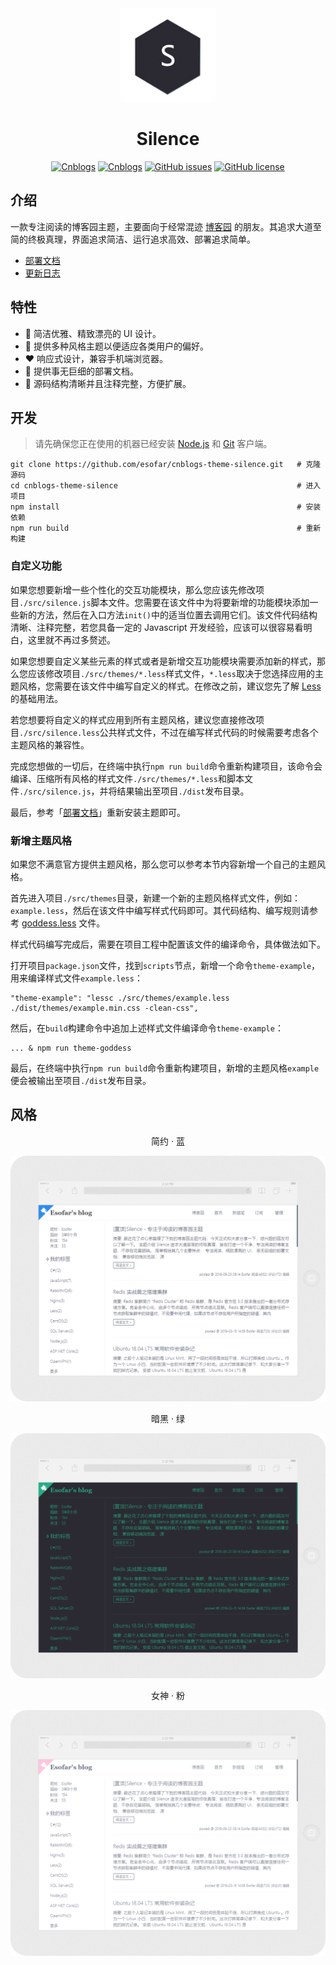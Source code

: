 <div align="center">

<img src="./docs/logo.png" height="150" />

# Silence

[![Cnblogs](https://img.shields.io/badge/latest-v2.0.2-brightgreen.svg)](https://github.com/esofar/cnblogs-theme-silence/releases)
[![Cnblogs](https://img.shields.io/badge/dependencies-jQuery-blue.svg)](https://www.cnblogs.com)
[![GitHub issues](https://img.shields.io/github/issues/esofar/cnblogs-theme-silence.svg)](https://github.com/esofar/cnblogs-theme-silence/issues)
[![GitHub license](https://img.shields.io/github/license/esofar/cnblogs-theme-silence.svg)](https://github.com/esofar/cnblogs-theme-silence/blob/master/LICENSE)

</div>

## 介绍

一款专注阅读的博客园主题，主要面向于经常混迹 [博客园](https://www.cnblogs.com/) 的朋友。其追求大道至简的终极真理，界面追求简洁、运行追求高效、部署追求简单。

- [部署文档](./docs/deploy.md)
- [更新日志](./docs/change.md)

## 特性

* :blue_heart: 简洁优雅、精致漂亮的 UI 设计。
* :purple_heart: 提供多种风格主题以便适应各类用户的偏好。
* :heart: 响应式设计，兼容手机端浏览器。
* :green_heart: 提供事无巨细的部署文档。
* :yellow_heart: 源码结构清晰并且注释完整，方便扩展。

## 开发

> 请先确保您正在使用的机器已经安装 [Node.js](https://nodejs.org) 和 [Git](https://git-scm.com) 客户端。

```
git clone https://github.com/esofar/cnblogs-theme-silence.git   # 克隆源码
cd cnblogs-theme-silence                                        # 进入项目
npm install                                                     # 安装依赖
npm run build                                                   # 重新构建
```

### 自定义功能

如果您想要新增一些个性化的交互功能模块，那么您应该先修改项目`./src/silence.js`脚本文件。您需要在该文件中为将要新增的功能模块添加一些新的方法，然后在入口方法`init()`中的适当位置去调用它们。该文件代码结构清晰、注释完整，若您具备一定的 Javascript 开发经验，应该可以很容易看明白，这里就不再过多赘述。

如果您想要自定义某些元素的样式或者是新增交互功能模块需要添加新的样式，那么您应该修改项目`./src/themes/*.less`样式文件，`*.less`取决于您选择应用的主题风格，您需要在该文件中编写自定义的样式。在修改之前，建议您先了解 [Less](http://lesscss.org/) 的基础用法。

若您想要将自定义的样式应用到所有主题风格，建议您直接修改项目`./src/silence.less`公共样式文件，不过在编写样式代码的时候需要考虑各个主题风格的兼容性。

完成您想做的一切后，在终端中执行`npm run build`命令重新构建项目，该命令会编译、压缩所有风格的样式文件`./src/themes/*.less`和脚本文件`./src/silence.js`，并将结果输出至项目`./dist`发布目录。

最后，参考「[部署文档](./docs/deploy.md)」重新安装主题即可。

### 新增主题风格

如果您不满意官方提供主题风格，那么您可以参考本节内容新增一个自己的主题风格。

首先进入项目`./src/themes`目录，新建一个新的主题风格样式文件，例如：`example.less`，然后在该文件中编写样式代码即可。其代码结构、编写规则请参考 [goddess.less](./src/themes/goddess.less) 文件。

样式代码编写完成后，需要在项目工程中配置该文件的编译命令，具体做法如下。

打开项目`package.json`文件，找到`scripts`节点，新增一个命令`theme-example`，用来编译样式文件`example.less`：

```
"theme-example": "lessc ./src/themes/example.less ./dist/themes/example.min.css -clean-css",
```
然后，在`build`构建命令中追加上述样式文件编译命令`theme-example`：
```
... & npm run theme-goddess
```

最后，在终端中执行`npm run build`命令重新构建项目，新增的主题风格`example`便会被输出至项目`./dist`发布目录。

## 风格

<div align="center">

简约 · 蓝

![](./docs/theme_default.png)

暗黑 · 绿

![](./docs/theme_dark.png)

女神 · 粉

![](./docs/theme_goddess.png)

</div> 
